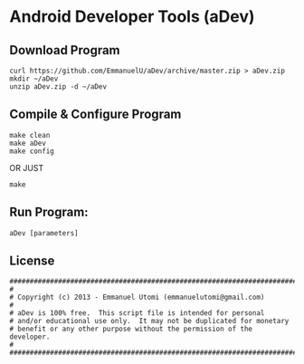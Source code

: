 Android Developer Tools (aDev)
===========

Download Program
---------------
    curl https://github.com/EmmanuelU/aDev/archive/master.zip > aDev.zip
    mkdir ~/aDev
    unzip aDev.zip -d ~/aDev


Compile & Configure Program
---------------
    make clean
    make aDev
    make config

OR JUST

    make


Run Program:
---------------
    aDev [parameters]


License
------------------
    ############################################################################
    #
    # Copyright (c) 2013 - Emmanuel Utomi (emmanuelutomi@gmail.com)
    #
    # aDev is 100% free.  This script file is intended for personal
    # and/or educational use only.  It may not be duplicated for monetary
    # benefit or any other purpose without the permission of the developer.
    #
    ############################################################################
